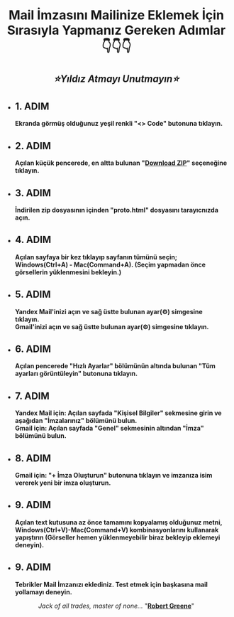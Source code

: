 <h1 align="center" dir="auto"><b>Mail İmzasını Mailinize Eklemek İçin Sırasıyla Yapmanız Gereken Adımlar<br/>👇👇👇</b></h1>

<h2 align="center" dir="auto"><i>⭐Yıldız Atmayı Unutmayın⭐</i></h2>

<ul align="left" dir="auto">
  <li>
    <h2>
      <b>1. ADIM</b>
    </h2>
    <p><b>Ekranda görmüş olduğunuz yeşil renkli "<> Code" butonuna tıklayın.</b></p>
  </li>
  
  <li>
    <h2>
      <b>2. ADIM</b>
    </h2>
    <p><b>Açılan küçük pencerede, en altta bulunan "<a href="https://github.com/Lamartune/Kapsul-Mail-Signature/archive/refs/heads/main.zip">Download ZIP</a>" seçeneğine tıklayın.</b></p>
  </li>

  <li>
    <h2>
      <b>3. ADIM</b>
    </h2>
    <p><b>İndirilen zip dosyasının içinden "proto.html" dosyasını tarayıcnızda açın.</b></p>
  </li>

  <li>
    <h2>
      <b>4. ADIM</b>
    </h2>
    <p><b>Açılan sayfaya bir kez tıklayıp sayfanın tümünü seçin; Windows(Ctrl+A) - Mac(Command+A). (Seçim yapmadan önce görsellerin yüklenmesini bekleyin.)</b></p>
  </li>

  <li>
    <h2>
      <b>5. ADIM</b>
    </h2>
    <p>
      <b>
        Yandex Mail'inizi açın ve sağ üstte bulunan ayar(⚙️) simgesine tıklayın.
          <br/>
        Gmail'inizi açın ve sağ üstte bulunan ayar(⚙️) simgesine tıklayın.
      </b>
     </p>
  </li>

  <li>
    <h2>
      <b>6. ADIM</b>
    </h2>
    <p><b>Açılan pencerede "Hızlı Ayarlar" bölümünün altında bulunan "Tüm ayarları görüntüleyin" butonuna tıklayın.</b></p>
  </li>

  <li>
    <h2>
      <b>7. ADIM</b>
    </h2>
    <p>
      <b>
        Yandex Mail için: Açılan sayfada "Kişisel Bilgiler" sekmesine girin ve aşağıdan "İmzalarınız" bölümünü bulun.
          <br/>
        Gmail için: Açılan sayfada "Genel" sekmesinin altından "İmza" bölümünü bulun.
      </b>
    </p>
  </li>

  <li>
    <h2>
      <b>8. ADIM</b>
    </h2>
    <p>
      <b>
        Gmail için: "+ İmza Oluşturun" butonuna tıklayın ve imzanıza isim vererek yeni bir imza oluşturun.
      </b>
     </p>
  </li>

 <li>
    <h2>
      <b>9. ADIM</b>
    </h2>
    <p>
      <b>
        Açılan text kutusuna az önce tamamını kopyalamış olduğunuz metni, Windows(Ctrl+V)-Mac(Command+V) kombinasyonlarını kullanarak yapıştırın (Görseller hemen  yüklenmeyebilir biraz bekleyip eklemeyi deneyin).
      </b>
    </p>
  </li>

<li>
    <h2>
      <b>9. ADIM</b>
    </h2>
    <p>
      <b>
        Tebrikler Mail İmzanızı eklediniz. Test etmek için başkasına mail yollamayı deneyin.
      </b>
    </p>
  </li>

</ul>


<p align="center" dir="auto"><em> Jack of all trades, master of none... </em>"<b><ins>Robert Greene</ins></b>"</p>
